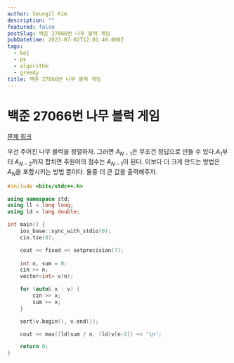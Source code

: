 ```yaml
---
author: Seungil Kim
description: ""
featured: false
postSlug: 백준 27066번 나무 블럭 게임
pubDatetime: 2023-07-02T12:01:40.000Z
tags:
  - boj
  - ps
  - algorithm
  - greedy
title: 백준 27066번 나무 블럭 게임
---
```

# 백준 27066번 나무 블럭 게임

[문제 링크](https://www.acmicpc.net/problem/27066)

우선 주어진 나무 블럭을 정렬하자. 그러면 $A_{N-1}$은 무조건 정답으로 만들 수 있다.$A_1$부터 $A_{N-2}$까지 합치면 주원이의 점수는 $A_{N-1}$이 된다. 이보다 더 크게 만드는 방법은 $A_N$을 포함시키는 방법 뿐이다. 둘중 더 큰 값을 출력해주자. 

```cpp
#include <bits/stdc++.h>

using namespace std;
using ll = long long;
using ld = long double;

int main() {
    ios_base::sync_with_stdio(0);
    cin.tie(0);

    cout << fixed << setprecision(7);
    
    int n, sum = 0;
    cin >> n;
    vector<int> v(n);

    for (auto& x : v) {
        cin >> x;
        sum += x;
    }

    sort(v.begin(), v.end());

    cout << max((ld)sum / n, (ld)v[n-2]) << '\n';

    return 0;
}
```
